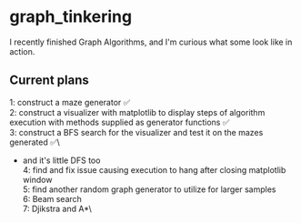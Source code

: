 # graph_tinkering
I recently finished Graph Algorithms, and I'm curious what some look like in action.

## Current plans
1: construct a maze generator :white_check_mark:\
2: construct a visualizer with matplotlib to display steps of algorithm execution with methods supplied as generator functions :white_check_mark:\
3: construct a BFS search for the visualizer and test it on the mazes generated :white_check_mark:\
   - and it's little DFS too\
4: find and fix issue causing execution to hang after closing matplotlib window\
5: find another random graph generator to utilize for larger samples\
6: Beam search\
7: Djikstra and A*\
